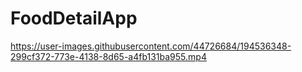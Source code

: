 # FoodDetailApp


https://user-images.githubusercontent.com/44726684/194536348-299cf372-773e-4138-8d65-a4fb131ba955.mp4

